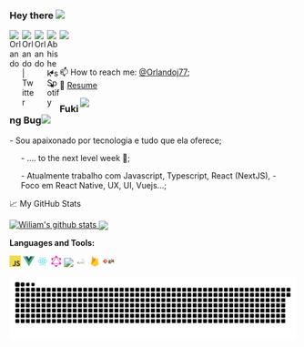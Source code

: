 

### Hey there <img src="https://media.giphy.com/media/hvRJCLFzcasrR4ia7z/giphy.gif" width="25px">
<a href="https://discord.com/channels/790711900123562005/790711900123562007">
  <img align="left" alt="Orlando " width="22px" src="https://raw.githubusercontent.com/peterthehan/peterthehan/master/assets/discord.svg" />
</a>
<a href="https://twitter.com/Dev7742406500">
  <img align="left" alt="Orlando | Twitter" width="22px" src="https://raw.githubusercontent.com/peterthehan/peterthehan/master/assets/twitter.svg" />
</a>
<a href="https://www.linkedin.com/in/orlando-jones-1403a619a/">
  <img align="left" alt="Orlando" width="22px" src="https://cdn.jsdelivr.net/gh/devicons/devicon/icons/linkedin/linkedin-original.svg" />
</a>
<a href="https://open.spotify.com/user/lvi3lmcqcqwi65kia5km1eht4">
  <img align="left" alt="Abhishek's Spotify" width="22px" src="https://raw.githubusercontent.com/peterthehan/peterthehan/master/assets/spotify.svg" />
</a>

![](https://visitor-badge.glitch.me/badge?page_id=Orlandoj77)

<br />


- 📫 How to reach me: [@Orlandoj77](https://twitter.com/Dev7742406500);
- 📝 [Resume](https://docs.google.com/document/d/1n5VTW2Ebu3NCPHsdDPfsL68gxm4QYjR9UaP2IzuQ5dI/edit?usp=sharing)

<img style="margin-right: 160px" align='right' src="https://media.giphy.com/media/TucS1JF3urHJI9mlGh/giphy.gif" width='220'>

### Fuking Bug<img src="https://media.giphy.com/media/MdA16VIoXKKxNE8Stk/giphy.gif" width="30">

<p style="margin-right: 90px"> 
  -  Sou apaixonado por tecnologia e tudo que ela oferece;
</p>
<p style="margin-left: 20px"> 
  - .... to the next level week 🤪; 
</p>
<p style="margin-left: 20px"> 
  - Atualmente trabalho com Javascript, Typescript, React (NextJS),  
 - Foco em React Native, UX, UI, Vuejs...;
</p>

📈 My GitHub Stats
<p>
  <a href="https://github.com/Orlandoj77?tab=repositories">
    <img  width="500" height="auto" alt="Wiliam's github stats" 
          src="https://github-readme-stats.vercel.app/api?username=Orlandoj77&show_icons=true&theme=react&count_private=true" />
  </a>
   <img height="180em"  align="center" src="https://github-readme-stats.vercel.app/api/top-langs/?username=Orlandoj77&&layout=compact&hide=shell&theme=jolly"/>

</p>



**Languages and Tools:**  

<code><img height="20" src="https://raw.githubusercontent.com/github/explore/80688e429a7d4ef2fca1e82350fe8e3517d3494d/topics/javascript/javascript.png"></code>
<code><img height="20" src="https://raw.githubusercontent.com/github/explore/80688e429a7d4ef2fca1e82350fe8e3517d3494d/topics/vue/vue.png"></code>
<code><img height="20" src="https://raw.githubusercontent.com/github/explore/80688e429a7d4ef2fca1e82350fe8e3517d3494d/topics/react/react.png"></code>
<code><img height="20" src="https://raw.githubusercontent.com/github/explore/5c058a388828bb5fde0bcafd4bc867b5bb3f26f3/topics/graphql/graphql.png"></code>
<code><img height="20" src="https://cdn.jsdelivr.net/gh/devicons/devicon/icons/css3/css3-original.svg"></code>
<code><img height="20" src="https://raw.githubusercontent.com/github/explore/80688e429a7d4ef2fca1e82350fe8e3517d3494d/topics/mysql/mysql.png"></code>
<code><img height="20" src="https://raw.githubusercontent.com/github/explore/80688e429a7d4ef2fca1e82350fe8e3517d3494d/topics/firebase/firebase.png"></code>
<code><img height="20" src="https://raw.githubusercontent.com/github/explore/80688e429a7d4ef2fca1e82350fe8e3517d3494d/topics/git/git.png"></code>

 ![Snake animation](https://github.com/Orlandoj77/Orlandoj77/blob/output/github-contribution-grid-snake.svg)



